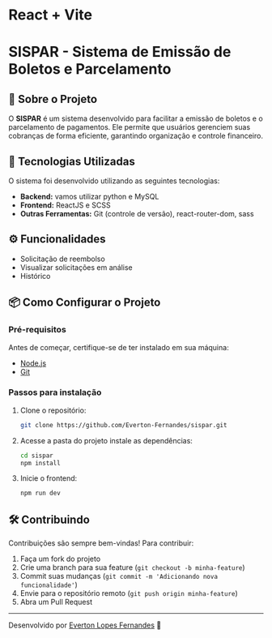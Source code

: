# React + Vite

# SISPAR - Sistema de Emissão de Boletos e Parcelamento

## 📌 Sobre o Projeto
O **SISPAR** é um sistema desenvolvido para facilitar a emissão de boletos e o parcelamento de pagamentos. Ele permite que usuários gerenciem suas cobranças de forma eficiente, garantindo organização e controle financeiro.

## 🚀 Tecnologias Utilizadas
O sistema foi desenvolvido utilizando as seguintes tecnologias:

- **Backend:** vamos utilizar python e MySQL
- **Frontend:** ReactJS e SCSS
- **Outras Ferramentas:** Git (controle de versão), react-router-dom, sass

## ⚙️ Funcionalidades
- Solicitação de reembolso
- Visualizar solicitações em análise
- Histórico

## 📦 Como Configurar o Projeto

### Pré-requisitos
Antes de começar, certifique-se de ter instalado em sua máquina:
- [Node.js](https://nodejs.org/)
- [Git](https://git-scm.com/)

### Passos para instalação
1. Clone o repositório:
   ```sh
   git clone https://github.com/Everton-Fernandes/sispar.git
   ```
2. Acesse a pasta do projeto instale as dependências:
   ```sh
   cd sispar
   npm install
   ```
3. Inicie o frontend:
   ```sh
   npm run dev
   ```

## 🛠 Contribuindo
Contribuições são sempre bem-vindas! Para contribuir:
1. Faça um fork do projeto
2. Crie uma branch para sua feature (`git checkout -b minha-feature`)
3. Commit suas mudanças (`git commit -m 'Adicionando nova funcionalidade'`)
4. Envie para o repositório remoto (`git push origin minha-feature`)
5. Abra um Pull Request

---
Desenvolvido por [Everton Lopes Fernandes](https://github.com/Everton-Fernandes) 🚀
